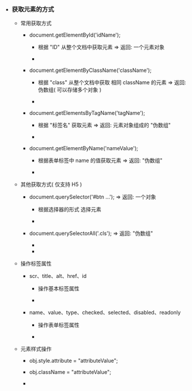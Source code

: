 * ### 获取元素的方式

    * 常用获取方式

        * document.getElementById('idName');
        
            * 根据 "ID" 从整个文档中获取元素 => 返回: 一个元素对象 
            
            * 
            
        * document.getElementByClassName('className');
        
            * 根据 "class" 从整个文档中获取 相同 className 的元素 => 返回: 伪数组( 可以存储多个对象 )
            
            * 
       
        * document.getElementsByTagName('tagName');
        
            * 根据 "标签名" 获取元素 => 返回: 元素对象组成的 "伪数组"
            
            * 
            
        * document.getElementByName('nameValue');
        
            * 根据表单标签中 name 的值获取元素 => 返回: "伪数组"
            
            * 
        
    * 其他获取方式( 仅支持 H5 )
    
        * document.querySelector('#btn ...'); => 返回: 一个对象
        
            * 根据选择器的形式 选择元素
            
            * 
            
        * document.querySelectorAll('.cls'); => 返回: "伪数组"
        
            * 
            
            * 
            
    * 操作标签属性
    
        * scr、title、alt、href、id
        
            * 操作基本标签属性
            
            *
        
        * name、value、type、checked、selected、disabled、readonly
        
            * 操作表单标签属性
            
            *
    
    * 元素样式操作
        
        * obj.style.attribute = "attributeValue";

        * obj.className = "attributeValue";
        
        * 
    
 